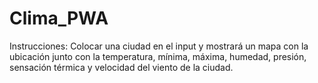 # Clima_PWA

Instrucciones:
Colocar una ciudad en el input y mostrará un mapa con la ubicación junto con la temperatura, mínima, máxima, humedad, presión, sensación térmica y velocidad del viento de la ciudad.

